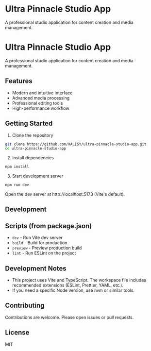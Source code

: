 # Ultra Pinnacle Studio App
A professional studio application for content creation and media management.
# Ultra Pinnacle Studio App

A professional studio application for content creation and media management.

## Features
- Modern and intuitive interface
- Advanced media processing
- Professional editing tools
- High-performance workflow

## Getting Started
1. Clone the repository

```bash
git clone https://github.com/XALISY/ultra-pinnacle-studio-app.git
cd ultra-pinnacle-studio-app
```

2. Install dependencies

```bash
npm install
```

3. Start development server

```bash
npm run dev
```

Open the dev server at http://localhost:5173 (Vite's default).

## Development
## Scripts (from package.json)
- `dev` - Run Vite dev server
- `build` - Build for production
- `preview` - Preview production build
- `lint` - Run ESLint on the project

## Development Notes
- This project uses Vite and TypeScript. The workspace file includes recommended extensions (ESLint, Prettier, YAML, etc.).
- If you need a specific Node version, use nvm or similar tools.

## Contributing
Contributions are welcome. Please open issues or pull requests.

## License
MIT